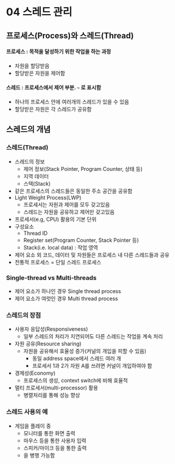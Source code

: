 # 04 스레드 관리

## 프로세스(Process)와 스레드(Thread)

#### 프로세스 : 목적을 달성하기 위한 작업을 하는 과정

- 자원을 할당받음
- 할당받은 자원을 제어함

#### 스레드 : 프로세스에서 제어 부분. `~` 로 표시함

- 하나의 프로세스 안에 여러개의 스레드가 있을 수 있음
- 할당받은 자원은 각 스레드가 공유함



## 스레드의 개념

### 스레드(Thread)

- 스레드의 정보
  - 제어 정보(Stack Pointer, Program Counter, 상태 등)
  - 지역 데이터
  - 스택(Stack)
- 같은 프로세스의 스레드들은 동일한 주소 공간을 공유함
- Light Weight Process(LWP)
  - 프로세서는 자원과 제어를 모두 갖고있음
  - 스레드는 자원을 공유하고 제어만 갖고있음
- 프로세서(e.g, CPU) 활용의 기본 단위
- 구성요소
  - Thread ID
  - Register set(Program Counter, Stack Pointer 등)
  - Stack(i.e. local data) : 작업 영역
- 제어 요소 외 코드, 데이터 및 자원들은 프로세스 내 다른 스레드들과 공유
- 전통적 프로세스 = 단일 스레드 프로세스



### Single-thread vs Multi-threads

- 제어 요소가 하나인 경우 Single thread process
- 제어 요소가 여럿인 경우 Multi thread process



### 스레드의 장점

- 사용자 응답성(Responsiveness)
  - 일부 스레드의 처리가 지연되어도 다른 스레드는 작업을 계속 처리
- 자원 공유(Resource sharing)
  - 자원을 공유해서 효율성 증가(커널의 개입을 피할 수 있음)
    - 동일 address space에서 스레드 여러 개
    - 프로세서 1과 2가 자원 A를 쓰려면 커널이 개입하여야 함
- 경제성(Economy)
  - 프로세스의 생성, context switch에 비해 효율적
- 멀티 프로세서(multi-processor) 활용
  - 병렬처리를 통해 성능 향상



### 스레드 사용의 예

- 게임을 플레이 중
  - 모니터를 통한 화면 출력
  - 마우스 등을 통한 사용자 입력
  - 스피커/마이크 등을 통한 출력
  - 을 병행 가능함

